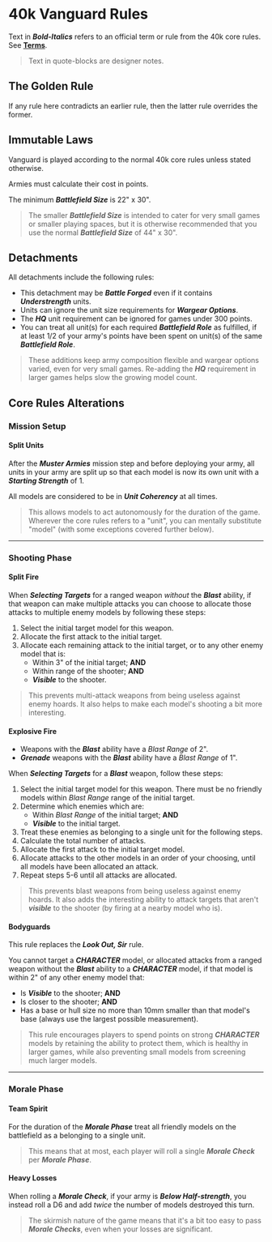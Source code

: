 # 40k Vanguard Rules

Text in ***Bold-Italics*** refers to an official term or rule from the 40k core rules. See [**Terms**](https://github.com/JoshuaCarter/40k-Vanguard/blob/main/terms.md).
> Text in quote-blocks are designer notes.

## The Golden Rule

If any rule here contradicts an earlier rule, then the latter rule overrides the former.

## Immutable Laws

Vanguard is played according to the normal 40k core rules unless stated otherwise.

Armies must calculate their cost in points.

The minimum ***Battlefield Size*** is 22" x 30".

> The smaller ***Battlefield Size*** is intended to cater for very small games or smaller playing spaces, but it is otherwise recommended that you use the normal ***Battlefield Size*** of 44" x 30".

## Detachments

All detachments include the following rules:

- This detachment may be ***Battle Forged*** even if it contains ***Understrength***  units.
- Units can ignore the unit size requirements for ***Wargear Options***.
- The ***HQ*** unit requirement can be ignored for games under 300 points.
- You can treat all unit(s) for each required ***Battlefield Role*** as fulfilled, if at least 1/2 of your army's points have been spent on unit(s) of the same ***Battlefield Role***.

> These additions keep army composition flexible and wargear options varied, even for very small games. Re-adding the ***HQ*** requirement in larger games helps slow the growing model count.

## Core Rules Alterations

### Mission Setup

#### Split Units

After the ***Muster Armies*** mission step and before deploying your army, all units in your army are split up so that each model is now its own unit with a ***Starting Strength*** of 1.

All models are considered to be in ***Unit Coherency*** at all times.

> This allows models to act autonomously for the duration of the game. Wherever the core rules refers to a "unit", you can mentally substitute "model" (with some exceptions covered further below).

---

### Shooting Phase

#### Split Fire

When ***Selecting Targets*** for a ranged weapon *without* the ***Blast*** ability, if that weapon can make multiple attacks you can choose to allocate those attacks to multiple enemy models by following these steps:

1. Select the initial target model for this weapon.
1. Allocate the first attack to the initial target.
1. Allocate each remaining attack to the initial target, or to any other enemy model that is:
    - Within 3" of the initial target; **AND**
    - Within range of the shooter; **AND**
    - ***Visible*** to the shooter.

> This prevents multi-attack weapons from being useless against enemy hoards. It also helps to make each model's shooting a bit more interesting.

#### Explosive Fire

- Weapons with the ***Blast*** ability have a *Blast Range* of 2".
- ***Grenade*** weapons with the ***Blast*** ability have a *Blast Range* of 1".

When ***Selecting Targets*** for a ***Blast*** weapon, follow these steps:

1. Select the initial target model for this weapon. There must be no friendly models within *Blast Range* range of the initial target.
1. Determine which enemies which are:
    - Within *Blast Range* of the initial target; **AND**
    - ***Visible*** to the initial target.
1. Treat these enemies as belonging to a single unit for the following steps.
1. Calculate the total number of attacks.
1. Allocate the first attack to the initial target model.
1. Allocate attacks to the other models in an order of your choosing, until all models have been allocated an attack.
1. Repeat steps 5-6 until all attacks are allocated.

> This prevents blast weapons from being useless against enemy hoards. It also adds the interesting ability to attack targets that aren't ***visible*** to the shooter (by firing at a nearby model who is).

#### Bodyguards

This rule replaces the ***Look Out, Sir*** rule.

You cannot target a ***CHARACTER*** model, or allocated attacks from a ranged weapon without the ***Blast*** ability to a ***CHARACTER*** model, if that model is within 2" of any other enemy model that:
- Is ***Visible*** to the shooter; **AND**
- Is closer to the shooter; **AND**
- Has a base or hull size no more than 10mm smaller than that model's base (always use the largest possible measurement).

> This rule encourages players to spend points on strong ***CHARACTER*** models by retaining the ability to protect them, which is healthy in larger games, while also preventing small models from screening much larger models.

---

### Morale Phase

#### Team Spirit

For the duration of the ***Morale Phase*** treat all friendly models on the battlefield as a belonging to a single unit.

> This means that at most, each player will roll a single ***Morale Check*** per ***Morale Phase***.

#### Heavy Losses

When rolling a ***Morale Check***, if your army is ***Below Half-strength***, you instead roll a D6 and add *twice* the number of models destroyed this turn.

> The skirmish nature of the game means that it's a bit too easy to pass ***Morale Checks***, even when your losses are significant.
